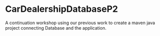 # CarDealershipDatabaseP2
A continuation workshop using our previous work to create a maven java project connecting Database and the application.
